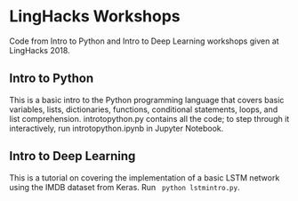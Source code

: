 # LingHacks Workshops
Code from Intro to Python and Intro to Deep Learning workshops given at LingHacks 2018.

## Intro to Python
This is a basic intro to the Python programming language that covers basic variables, lists, dictionaries, functions, conditional statements, loops, and list comprehension. introtopython.py contains all the code; to step through it interactively, run introtopython.ipynb in Jupyter Notebook.

## Intro to Deep Learning
This is a tutorial on covering the implementation of a basic LSTM network using the IMDB dataset from Keras. Run ``` python lstmintro.py```.
